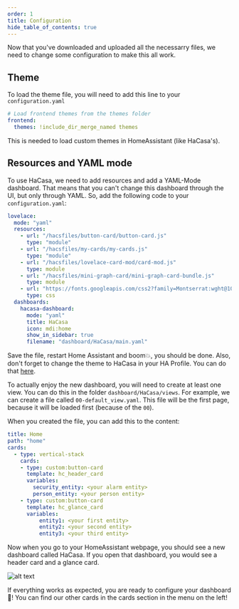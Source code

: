 ```yaml
---
order: 1
title: Configuration
hide_table_of_contents: true
---
```

<!-- markdownlint-disable MD033 -->

Now that you've downloaded and uploaded all the necessarry files, we need to change some configuration to make this all work.

## Theme

To load the theme file, you will need to add this line to your `configuration.yaml`

```yaml
# Load frontend themes from the themes folder
frontend:
  themes: !include_dir_merge_named themes
```

This is needed to load custom themes in HomeAssistant (like HaCasa's).

## Resources and YAML mode

To use HaCasa, we need to add resources and add a YAML-Mode dashboard. That means that you can't change this dashboard through the UI, but only through YAML. So, add the following code to your `configuration.yaml`:

```yaml
lovelace:
  mode: "yaml"
  resources:
    - url: "/hacsfiles/button-card/button-card.js"
      type: "module"
    - url: "/hacsfiles/my-cards/my-cards.js"
      type: "module"
    - url: "/hacsfiles/lovelace-card-mod/card-mod.js"
      type: module   
    - url: "/hacsfiles/mini-graph-card/mini-graph-card-bundle.js"
      type: module     
    - url: "https://fonts.googleapis.com/css2?family=Montserrat:wght@100;200;300;400;500;600;700;800;900"
      type: css
  dashboards:
    hacasa-dashboard:
      mode: "yaml"
      title: HaCasa
      icon: mdi:home
      show_in_sidebar: true
      filename: "dashboard/HaCasa/main.yaml"
```

Save the file, restart Home Assistant and boom💥, you should be done.
Also, don't forget to change the theme to HaCasa in your HA Profile. You can do that [here](https://my.home-assistant.io/redirect/profile).

To actually enjoy the new dashboard, you will need to create at least one view. You can do this in the folder `dashboard/HaCasa/views`. For example, we can create a file called `00-default_view.yaml`. This file will be the first page, because it will be loaded first (because of the `00`).

When you created the file, you can add this to the content:

```yaml
title: Home
path: "home"
cards:
  - type: vertical-stack
    cards:
    - type: custom:button-card
      template: hc_header_card
      variables:
        security_entity: <your alarm entity>
        person_entity: <your person entity>
    - type: custom:button-card
      template: hc_glance_card
      variables:
          entity1: <your first entity>
          entity2: <your second entity>
          entity3: <your third entity>
```

Now when you go to your HomeAssistant webpage, you should see a new dashboard called HaCasa. If you open that dashboard, you would see a header card and a glance card.

![alt text](/img/other/example_view.png#light-mode-only)

If everything works as expected, you are ready to configure your dashboard 🥳! You can find our other cards in the cards section in the menu on the left!

